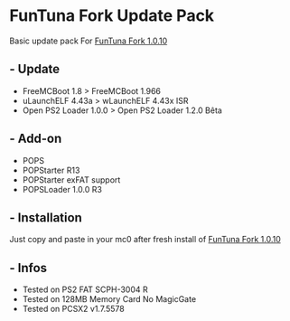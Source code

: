 # FunTuna Fork Update Pack

Basic update pack For [FunTuna Fork 1.0.10](https://github.com/israpps/Funtuna-Fork)

## - Update

  * FreeMCBoot 1.8 > FreeMCBoot 1.966
  * uLaunchELF 4.43a > wLaunchELF 4.43x ISR
  * Open PS2 Loader 1.0.0 > Open PS2 Loader 1.2.0 Bêta

## - Add-on

  * POPS
  * POPStarter R13
  * POPStarter exFAT support
  * POPSLoader 1.0.0 R3
    
## - Installation

Just copy and paste in your mc0 after fresh install of [FunTuna Fork 1.0.10](https://github.com/israpps/Funtuna-Fork)

## - Infos

  * Tested on PS2 FAT SCPH-3004 R
  * Tested on 128MB Memory Card No MagicGate
  * Tested on PCSX2 v1.7.5578
